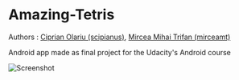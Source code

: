 # Amazing-Tetris

Authors : [Ciprian Olariu (scipianus)](https://github.com/scipianus), [Mircea Mihai Trifan (mirceamt)](https://github.com/mirceamt)

Android app made as final project for the Udacity's Android course

![Screenshot](http://s15.postimg.org/hgjd5yty3/amazingtetris.jpg)
